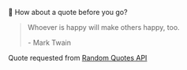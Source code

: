 📣 How about a quote before you go?

> Whoever is happy will make others happy, too.
>
> <p>- Mark Twain</p>

Quote requested from [Random Quotes API](https://github.com/lukePeavey/quotable)
